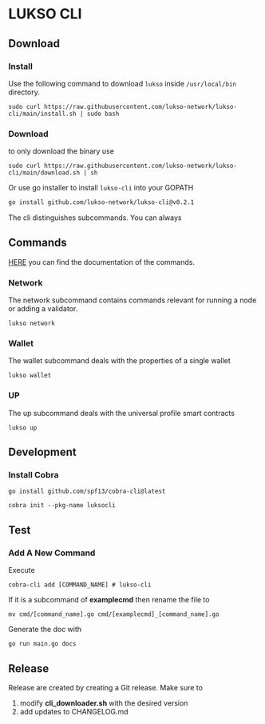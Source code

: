 # LUKSO CLI


## Download

### Install
Use the following command to download `lukso` inside `/usr/local/bin` directory.  

```
sudo curl https://raw.githubusercontent.com/lukso-network/lukso-cli/main/install.sh | sudo bash
```
 

### Download

to only download the binary use


```
sudo curl https://raw.githubusercontent.com/lukso-network/lukso-cli/main/download.sh | sh
```

Or use go installer to install `lukso-cli` into your GOPATH
```bash
go install github.com/lukso-network/lukso-cli@v0.2.1
```
The cli distinguishes subcommands. You can always 

## Commands

[HERE](./docs/cli.md) you can find the documentation of the commands.

### Network
The network subcommand contains commands relevant for running a node or adding a validator. 

    lukso network 

### Wallet
The wallet subcommand deals with the properties of a single wallet 

    lukso wallet

### UP
The up subcommand deals with the universal profile smart contracts

    lukso up


## Development


### Install Cobra

    go install github.com/spf13/cobra-cli@latest

    cobra init --pkg-name luksocli

## Test

    

### Add A New Command

Execute

    cobra-cli add [COMMAND_NAME] # lukso-cli

If it is a subcommand of **examplecmd** then rename the file to

    mv cmd/[command_name].go cmd/[examplecmd]_[command_name].go

Generate the doc with

    go run main.go docs 

## Release

Release are created by creating a Git release. Make sure to 

1. modify **cli_downloader.sh** with the desired version 
2. add updates to CHANGELOG.md

